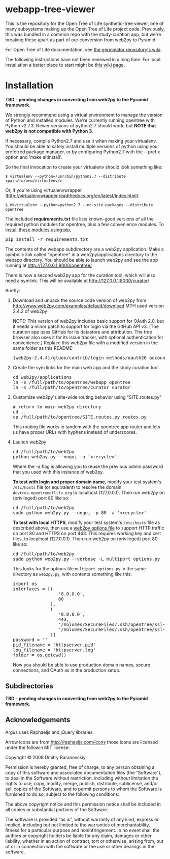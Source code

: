 webapp-tree-viewer
==================

This is the repository for the Open Tree of Life synthetic-tree viewer, one of many subsystems making up the Open Tree of Life project code. Previously, this was bundled in a common repo with the study-curation app, but we're breaking these apart as part of our conversion from web2py to Pyramid.

For Open Tree of Life documentation, see [the germinator repository's wiki](https://github.com/OpenTreeOfLife/germinator/wiki).

The following instructions have not been reviewed in a long time. For local installation a better place to start might be [this wiki page](https://github.com/OpenTreeOfLife/opentree/wiki/Installing-a-local-curator-and-tree-browser-test-server).

Installation
============

**TBD - pending changes in converting from web2py to the Pyramid framework.**

We strongly recommend using a virtual environment to manage the version of
Python and installed modules. We're currently running opentree with Python
v2.7.3. Newer versions of python2.7 should work, but **NOTE that web2py is not
compatible with Python 3**.

If necessary, compile Python2.7 and use it when making your virtualenv.  You
should be able to safely install multiple versions of python using your
preferred package manager, or by configuring Python2.7 with the --prefix
option and 'make altinstall'.

So the final invocation to create your virtualenv should look something like:
```
$ virtualenv --python=/usr/bin/python2.7 --distribute <path/to/new/virtualenv/>
```

Or, if you're using virtualenvwrapper (http://virtualenvwrapper.readthedocs.org/en/latest/index.html):
```
$ mkvirtualenv --python=python2.7 --no-site-packages --distribute opentree
```

The included **requirements.txt** file lists known-good versions of all the required
python modules for opentree, plus a few convenience modules. To [install these modules 
using pip](http://www.pip-installer.org/en/latest/cookbook.html#requirements-files), 

<pre>
pip install -r requirements.txt
</pre>

The contents of the webapp subdirectory are a web2py application.  Make a symbolic 
link called "opentree" in a web2py/applications directory to the webapp directory.
You should be able to launch web2py and see the app running at http://127.0.0.1:8000/opentree/

There is now a second web2py app for the curation tool, which will also need a
symlink. This will be available at http://127.0.0.1:8000/curator/

Briefly:

1. Download and unpack the source code version of web2py from 
http://www.web2py.com/examples/default/download MTH used version 2.4.2 of web2py

   NOTE: This version of web2py includes basic support for OAuth 2.0, but it needs
   a minor patch to support for login via the GitHub API v3.  (The curation app
   uses GitHub for its datastore and attribution. The tree browser also uses it
   for its issue tracker, with optional authentication for convenience.) Replace
   this web2py file with a modified version in the same folder as this README:
   <pre>
   {web2py-2.4.4}/gluon/contrib/login_methods/oauth20_account.py
   </pre>

2. Create the sym links for the main web app and the study curation tool.

   <pre>
   cd web2py/applications
   ln -s /full/path/to/opentree/webapp opentree
   ln -s /full/path/to/opentree/curator curator
   </pre>

3. Customize web2py's site-wide routing behavior using "SITE.routes.py"

   <pre>
   # return to main web2py directory
   cd ..  
   cp /full/path/to/opentree/SITE.routes.py routes.py
   </pre>
   
   This routing file works in tandem with the opentree app router and lets us have
   proper URLs with hyphens instead of underscores.

4. Launch web2py

   <pre>
   cd /full/path/to/web2py
   python web2py.py --nogui -a '&lt;recycle&gt;'
   </pre>
   
   Where the -a flag is allowing you to reuse the previous admin password that you used
   with this instance of web2py.

   **To test with login and proper domain name**, modify your test system's
   `/etc/hosts` file (or equivalent) to resolve the domain `devtree.opentreeoflife.org`
   to localhost (127.0.0.1). Then run web2py on (privileged) port 80 like so:

   <pre>
   cd /full/path/to/web2py
   sudo python web2py.py --nogui -p 80 -a '&lt;recycle&gt;'
   </pre>

   **To test with local HTTPS**, modify your test system's
   `/etc/hosts` file as described above, then use a [web2py options file]() to
   support HTTP traffic on port 80 and HTTPS on port 443. This requires working
   key and cert files.
   to localhost (127.0.0.1). Then run web2py on (privileged) port 80 like so:

   <pre>
   cd /full/path/to/web2py
   sudo python web2py.py --verbose -L multiport_options.py
   </pre>

   This looks for the options file `multiport_options.py` in the same
   directory as `web2py.py`, with contents something like this:
   <pre>
   import os 
   interfaces = [(
                    '0.0.0.0',
                    80
                 ),
                 (
                    '0.0.0.0',
                    443,
                    '/Volumes/SecureFiles/.ssh/opentree/ssl-keys/opentreeoflife.org.key',
                    '/Volumes/SecureFiles/.ssh/opentree/ssl-keys/STAR_opentreeoflife_org.crt'
                 )]
   password = '<recycle>' 
   pid_filename = 'httpserver.pid' 
   log_filename = 'httpserver.log' 
   folder = os.getcwd() 
   </pre>

   Now you should be able to use production domain names, secure connections,
   and OAuth as in the production setup.

Subdirectories
--------------

**TBD - pending changes in converting from web2py to the Pyramid framework.**

Acknowledgements
----------------
Argus uses Raphaeljs and jQuery libraries.

Arrow icons are from http://raphaeljs.com/icons those icons are licensed under the followin MIT license:

Copyright © 2008 Dmitry Baranovskiy

Permission is hereby granted, free of charge, to any person obtaining a copy of this software and associated documentation files (the “Software”), to deal in the Software without restriction, including without limitation the rights to use, copy, modify, merge, publish, distribute, sublicense, and/or sell copies of the Software, and to permit persons to whom the Software is furnished to do so, subject to the following conditions:

The above copyright notice and this permission notice shall be included in all copies or substantial portions of the Software.

The software is provided “as is”, without warranty of any kind, express or implied, including but not limited to the warranties of merchantability, fitness for a particular purpose and noninfringement. In no event shall the authors or copyright holders be liable for any claim, damages or other liability, whether in an action of contract, tort or otherwise, arising from, out of or in connection with the software or the use or other dealings in the software.
